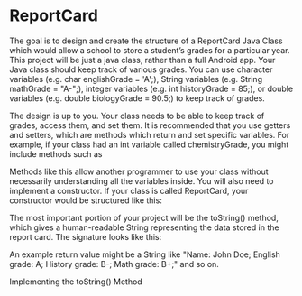 # ReportCard
The goal is to design and create the structure of a ReportCard Java Class which would allow a school to store a student’s grades for a particular year. This project will be just a java class, rather than a full Android app.
Your Java class should keep track of various grades. You can use character variables (e.g. char englishGrade = 'A';), String variables (e.g. String mathGrade = "A-";), integer variables (e.g. int historyGrade = 85;), or double variables (e.g. double biologyGrade = 90.5;) to keep track of grades.

The design is up to you. Your class needs to be able to keep track of grades, access them, and set them. It is recommended that you use getters and setters, which are methods which return and set specific variables. For example, if your class had an int variable called chemistryGrade, you might include methods such as


Methods like this allow another programmer to use your class without necessarily understanding all the variables inside. You will also need to implement a constructor. If your class is called ReportCard, your constructor would be structured like this:


The most important portion of your project will be the toString() method, which gives a human-readable String representing the data stored in the report card. The signature looks like this:



An example return value might be a String like "Name: John Doe; English grade: A; History grade: B-; Math grade: B+;" and so on.

Implementing the toString() Method
